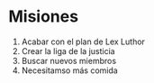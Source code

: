 # Misiones

1. Acabar con el plan de Lex Luthor
2. Crear la liga de la justicia
3. Buscar nuevos miembros
4. Necesitamso más comida
